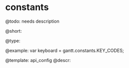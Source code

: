 constants
=============

@todo:
	needs description


@short:
	

@type:

@example:
var keyboard = gantt.constants.KEY_CODES;

@template:	api_config
@descr:


